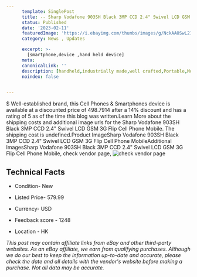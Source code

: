 ```yaml
---
      template: SinglePost
      title: -- Sharp Vodafone 903SH Black 3MP CCD 2.4" Swivel LCD GSM 3G Flip Cell Phone Mobile
      status: Published
      date: '2023-02-11'
      featuredImage: 'https://i.ebayimg.com/thumbs/images/g/NckAAOSwL21jgGN-/s-l225.jpg'
      category: News , Updates

      excerpt: >-
        [smartphone,device ,hand held device]
      meta:
      canonicalLink: ''
      description: [handheld,industrially made,well crafted,Portable,Mobile,Compact,Convenient,Lightweight,Maneuverable,Man-portable,Miniature,Carriable,Hand-held,Light,Holdable,Transportable,Mobile device,Pocket-sized,On-the-go,Wireless,Cordless,Compact size,Convenient size, smartphone,device ,hand held device]
      noindex: false

        
---
```

$
    Well-established brand, this Cell Phones & Smartphones device is available at a discounted price of 498.7914 after a 14% discount and has a rating of 5 as of the time this blog was written.Learn More about the shipping costs and additional image urls for the Sharp Vodafone 903SH Black 3MP CCD 2.4" Swivel LCD GSM 3G Flip Cell Phone Mobile. The shipping cost is undefined.Product ImageSharp Vodafone 903SH Black 3MP CCD 2.4" Swivel LCD GSM 3G Flip Cell Phone MobileAdditional ImagesSharp Vodafone 903SH Black 3MP CCD 2.4" Swivel LCD GSM 3G Flip Cell Phone Mobile, check vendor page, ![check vendor page](https://origin-galleryplus.ebayimg.com/ws/web/115611493090_2_0_1/225x225.jpg,https://origin-galleryplus.ebayimg.com/ws/web/115611493090_3_0_1/225x225.jpg,https://origin-galleryplus.ebayimg.com/ws/web/115611493090_4_0_1/225x225.jpg,https://origin-galleryplus.ebayimg.com/ws/web/115611493090_5_0_1/225x225.jpg,https://origin-galleryplus.ebayimg.com/ws/web/115611493090_6_0_1/225x225.jpg,https://origin-galleryplus.ebayimg.com/ws/web/115611493090_7_0_1/225x225.jpg,https://origin-galleryplus.ebayimg.com/ws/web/115611493090_8_0_1/225x225.jpg,https://origin-galleryplus.ebayimg.com/ws/web/115611493090_9_0_1/225x225.jpg,https://origin-galleryplus.ebayimg.com/ws/web/115611493090_10_0_1/225x225.jpg,https://origin-galleryplus.ebayimg.com/ws/web/115611493090_11_0_1/225x225.jpg)
    
    

 ## Technical Facts 



     
      

 - Condition- New 


      

 - Listed Price- 579.99 


      

 - Currency- USD 


      

 - Feedback score - 1248 


      

 - Location - HK 


      
      

 *_This post may contain affiliate links from eBay and other third-party websites. As an eBay affiliate, we earn from qualifying purchases. Although we do our best to keep the information up-to-date and accurate, please check the date and all details with the vendor's website before making a purchase. Not all data may be accurate._*



    
    
    
    
    